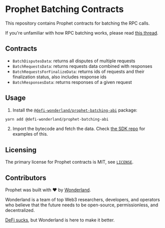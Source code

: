 # Prophet Batching Contracts

This repository contains Prophet contracts for batching the RPC calls.

If you're unfamiliar with how RPC batching works, please read [this thread](https://twitter.com/libevm/status/1610214982452449280).

## Contracts
- `BatchDisputesData`: returns all disputes of multiple requests
- `BatchRequestsData`: returns requests data combined with responses
- `BatchRequestsForFinalizeData`: returns ids of requests and their finalization status, also includes response ids
- `BatchResponsesData`: returns responses of a given request

## Usage
1. Install the [`@defi-wonderland/prophet-batching-abi`](https://www.npmjs.com/package/@defi-wonderland/prophet-batching-abi) package:
```bash
yarn add @defi-wonderland/prophet-batching-abi
```

2. Import the bytecode and fetch the data. Check [the SDK repo](https://github.com/defi-wonderland/prophet-sdk-private/tree/dev/src/batching) for examples of this.

## Licensing

The primary license for Prophet contracts is MIT, see [`LICENSE`](./LICENSE).

## Contributors

Prophet was built with ❤️ by [Wonderland](https://defi.sucks).

Wonderland is a team of top Web3 researchers, developers, and operators who believe that the future needs to be open-source, permissionless, and decentralized.

[DeFi sucks](https://defi.sucks), but Wonderland is here to make it better.
